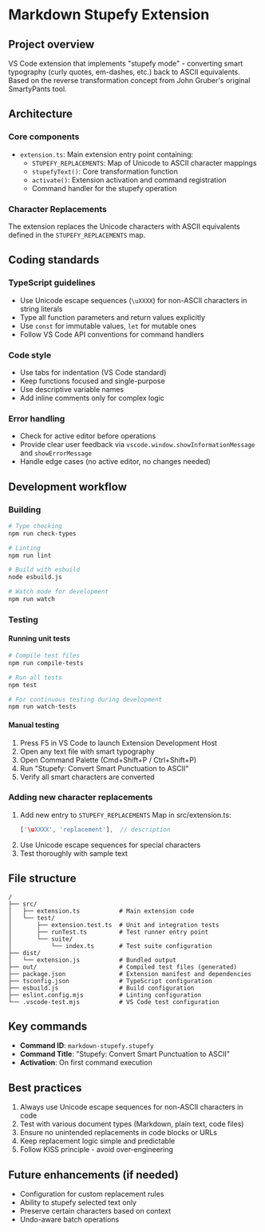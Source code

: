 # Markdown Stupefy Extension

## Project overview

VS Code extension that implements "stupefy mode" - converting smart typography
(curly quotes, em-dashes, etc.) back to ASCII equivalents. Based on the reverse
transformation concept from John Gruber's original SmartyPants tool.

## Architecture

### Core components

- `extension.ts`: Main extension entry point containing:
  - `STUPEFY_REPLACEMENTS`: Map of Unicode to ASCII character mappings
  - `stupefyText()`: Core transformation function
  - `activate()`: Extension activation and command registration
  - Command handler for the stupefy operation

### Character Replacements

The extension replaces the Unicode characters with ASCII equivalents
defined in the `STUPEFY_REPLACEMENTS` map.

## Coding standards

### TypeScript guidelines

- Use Unicode escape sequences (`\uXXXX`) for non-ASCII characters in string literals
- Type all function parameters and return values explicitly
- Use `const` for immutable values, `let` for mutable ones
- Follow VS Code API conventions for command handlers

### Code style

- Use tabs for indentation (VS Code standard)
- Keep functions focused and single-purpose
- Use descriptive variable names
- Add inline comments only for complex logic

### Error handling

- Check for active editor before operations
- Provide clear user feedback via `vscode.window.showInformationMessage` and `showErrorMessage`
- Handle edge cases (no active editor, no changes needed)

## Development workflow

### Building

```bash
# Type checking
npm run check-types

# Linting
npm run lint

# Build with esbuild
node esbuild.js

# Watch mode for development
npm run watch
```

### Testing

#### Running unit tests

```bash
# Compile test files
npm run compile-tests

# Run all tests
npm test

# For continuous testing during development
npm run watch-tests
```

#### Manual testing

1. Press F5 in VS Code to launch Extension Development Host
2. Open any text file with smart typography
3. Open Command Palette (Cmd+Shift+P / Ctrl+Shift+P)
4. Run "Stupefy: Convert Smart Punctuation to ASCII"
5. Verify all smart characters are converted

### Adding new character replacements

1. Add new entry to `STUPEFY_REPLACEMENTS` Map in src/extension.ts:
   ```typescript
   ['\uXXXX', 'replacement'],  // description
   ```
2. Use Unicode escape sequences for special characters
3. Test thoroughly with sample text

## File structure

```
/
├── src/
│   ├── extension.ts           # Main extension code
│   └── test/
│       ├── extension.test.ts  # Unit and integration tests
│       ├── runTest.ts         # Test runner entry point
│       └── suite/
│           └── index.ts       # Test suite configuration
├── dist/
│   └── extension.js           # Bundled output
├── out/                       # Compiled test files (generated)
├── package.json               # Extension manifest and dependencies
├── tsconfig.json              # TypeScript configuration
├── esbuild.js                 # Build configuration
├── eslint.config.mjs          # Linting configuration
└── .vscode-test.mjs           # VS Code test configuration
```

## Key commands

- **Command ID**: `markdown-stupefy.stupefy`
- **Command Title**: "Stupefy: Convert Smart Punctuation to ASCII"
- **Activation**: On first command execution

## Best practices

1. Always use Unicode escape sequences for non-ASCII characters in code
2. Test with various document types (Markdown, plain text, code files)
3. Ensure no unintended replacements in code blocks or URLs
4. Keep replacement logic simple and predictable
5. Follow KISS principle - avoid over-engineering

## Future enhancements (if needed)

- Configuration for custom replacement rules
- Ability to stupefy selected text only
- Preserve certain characters based on context
- Undo-aware batch operations
